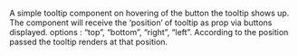 A simple tooltip component on hovering of the button the tooltip shows up.
The component will receive the ‘position‘ of tooltip as prop via buttons displayed. options : “top”, “bottom”, “right”, “left”.
According to the position passed the tooltip renders at that position.
